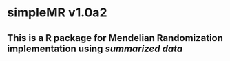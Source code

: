 # simpleMR v1.0a2
## This is a R package for Mendelian Randomization implementation using *summarized data*
